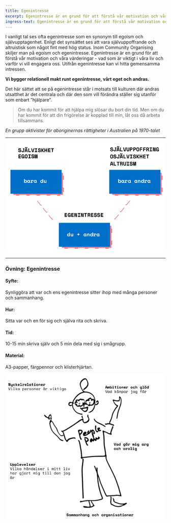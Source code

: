 ```yaml
---
title: Egenintresse
excerpt: Egenintresse är en grund för att förstå vår motivation och våra värderingar.
ingress-text: Egenintresse är en grund för att förstå vår motivation och våra värderingar.
---
```


I vanligt tal ses ofta egenintresse som en synonym till
egoism och självupptagenhet. Enligt det synsättet ses att
vara självuppoffrande och altruistisk som något fint med hög
status. Inom Community Organising skiljer man på egoism och
egenintresse. Egenintresse är en grund för att förstå vår
motivation och våra värderingar - vad som är viktigt i våra liv
och varför vi vill engagera oss. Utifrån egenintresse kan vi
hitta gemensamma intressen.

**Vi bygger relationell makt runt egenintresse, vårt eget och
andras.**

Det här sättet att se på egenintresse står i motsats till
kulturen där andras utsatthet är det centrala och där den som
vill förändra ställer sig utanför som enbart ”hjälpare”.


> Om du har kommit för att hjälpa mig slösar du bort din
tid. Men om du har kommit för att din frigörelse är kopplad till min, låt oss då arbeta tillsammans.

*En grupp aktivister för aboriginernas rättigheter i Australien på 1970-talet*

---

![](/uploads/egenintresse1.png)

---

### Övning: Egenintresse

#### Syfte:
Synliggöra att var och ens egenintresse sitter ihop med många
personer och sammanhang.

#### Hur:
Sitta var och en för sig och själva rita och skriva.

#### Tid:
10-15 min skriva själv och 5 min dela med sig i smågrupp.

#### Material:
A3-papper, färgpennor och klisterhjärtan.

![](/uploads/egenintresse2.png)
